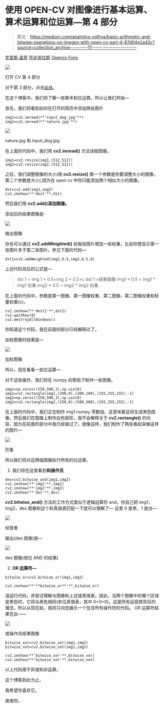 # 使用 OPEN-CV 对图像进行基本运算、算术运算和位运算—第 4 部分

> 原文：<https://medium.com/analytics-vidhya/basic-arithmetic-and-bitwise-operations-on-images-with-open-cv-part-4-87d04e2a42c?source=collection_archive---------11----------------------->

[克里斯·盖奇](https://medium.com/u/67d9cdce33af?source=post_page-----87d04e2a42c--------------------------------) [毕达哥拉斯](https://medium.com/u/c74166e439e0?source=post_page-----87d04e2a42c--------------------------------) [Opencv Funs](https://medium.com/u/b96707e2650f?source=post_page-----87d04e2a42c--------------------------------)

![](img/3bf4bb79ec0c692fcd4f5247c7cb157c.png)

打开 CV 第 4 部分

对于第 3 部分，点击[此处](/@vishwasu2001/handling-mouse-events-in-open-cv-part-3-3dfdd59ab2f6)。

在这个博客中，我们将了解一些算术和位运算。所以让我们开始—

首先，我们将看到如何在打开的简历中添加两张图片

```
img1=cv2.imread(**'input_dog.jpg'**)
img2=cv2.imread(**'nature.jpg'**)
```

![](img/623467c2ee17b329c20b9bbeb0509ef1.png)

nature.jpg 和 input_dog.jpg

在上面的代码中，我们用 **cv2.imread()** 方法读取图像。

```
img1=cv2.resize(img1,(512,512))
img2=cv2.resize(img2,(512,512))
```

之后，我们调整图像的大小(用 **cv2.resize()** 第一个参数是你要调整大小的图像，第二个参数是大小),因为在 open cv 中你只能添加两个相似大小的图像。

```
dst=cv2.add(img1,img2)
cv2.imshow(**'dest'**,dst)
```

然后我们用 **cv2.add()添加图像。**

添加后的结果图像是-

![](img/ffefb1cf6d2975f7d8968e77db5c643d.png)

输出图像

你也可以通过 **cv2.addWeighted()** 给每张图片增加一些权重，比如你想显示第一张图片多于第二张图片。参见下面的代码—

```
dst1=cv2.addWeighted(img1,0.5,img2,0.5,0)
```

上述代码背后的公式是—

> dst 1 = img 1 * 0.5+img 2 * 0.5+c
> dst 1 =结果图像
> img1 * 0.5 = img1 * img1 权重
> img2 * 0.5 = img2 * img2 权重

在上面的代码中，参数是第一图像、第一图像权重、第二图像、第二图像权重和标量权重(c)。

```
cv2.imshow(**'dest1'**,dst1)
cv2.waitKey(0)
cv2.destroyAllWindows()
```

你知道这个代码，我在前面的部分已经解释过了。

加权图像的结果是—

![](img/e16e1b98ab8acd9c1b7434893c730aad.png)

加权图像

所以，现在看看一些位运算—

对于这些操作，我们将在 numpy 的帮助下制作一些图像。

```
img1=np.zeros((250,500,3),np.uint8)
img1=cv2.rectangle(img1,(200,0),(300,100),(255,255,255),-1)
img2=np.zeros((250,500,3),np.uint8)
img2=cv2.rectangle(img2,(250,0),(500,500),(255,255,255),-1)
```

在上面的代码中，我们正在制作 img1 numpy 零数组，这意味着这将生成黑色图像，然后我们在图像上制作白色矩形，我不会解释关于 **cv2.rectangle()** 的内容，因为在前面的部分中我已经做过了。就像这样，我们制作了两张看起来像这样的图片—

![](img/c1734d401a3c566b8a35e393e7748504.png)

形象

所以我们将对这两幅图像执行所有的位运算。

1.  我们将在这里看到**和操作员**

```
des=cv2.bitwise_and(img1,img2)
cv2.imshow(**'img1'**,img1)
cv2.imshow(**'img2'**,img2)
cv2.imshow(**'des'**,des)
```

**cv2.bitwise_and()** 方法的工作方式类似于逻辑运算符 and。你自己把 img1，img2，des 图像和这个和真值表匹配一下就可以理解了—
这里 0 是黑，1 是白—

![](img/8886f9048433c4b0142fb8c291c23c53.png)

经营者

输出(des 图像)是—

![](img/22b6d693da3ca33b5b1f305716a0da1b.png)

des 图像(按位 AND 的结果)

2. **OR 运算符—**

```
bitwise_or=cv2.bitwise_or(img1,img2)

cv2.imshow(**'**bitwise_or**'**,bitwise_or)
```

请运行代码，并尝试理解与图像和上述或真值表。因此，当两个图像中的哪个区域是黑色时，它将与黑色相同(参见真值表，其中 0+0=0)。这是所有运营商背后的理念。所以从现在起，我将只向您展示一个包含所有操作符的代码。
OR 运算符结果在此——

![](img/7ef9c3a7de14de2eef890ff692225e7a.png)

或操作员结果图像

```
bitwise_xor=cv2.bitwise_xor(img1,img2)
bitwise_not=cv2.bitwise_not(img1,img2)

cv2.imshow(**'bitwise_xor'**,bitwise_xor)
cv2.imshow(**'bitwise_not'**,bitwise_not)
```

以上代码用于异或和非运算。

这个博客到此为止。

我希望你喜欢它。

谢谢你。